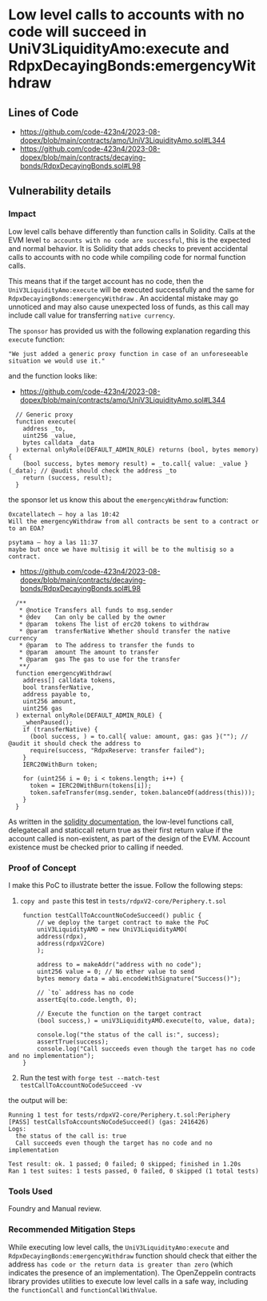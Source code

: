 # Low level calls to accounts with no code will succeed in UniV3LiquidityAmo:execute and RdpxDecayingBonds:emergencyWithdraw

## Lines of Code
- https://github.com/code-423n4/2023-08-dopex/blob/main/contracts/amo/UniV3LiquidityAmo.sol#L344
- https://github.com/code-423n4/2023-08-dopex/blob/main/contracts/decaying-bonds/RdpxDecayingBonds.sol#L98

## Vulnerability details
### Impact
Low level calls behave differently than function calls in Solidity. Calls at the EVM level `to accounts with no code are successful`, this is the expected and normal behavior. It is Solidity that adds checks to prevent accidental calls to accounts with no code while compiling code for normal function calls.

This means that if the target account has no code, then the `UniV3LiquidityAmo:execute` will be executed successfully and the same for `RdpxDecayingBonds:emergencyWithdraw` . An accidental mistake may go unnoticed and may also cause unexpected loss of funds, as this call may include call value for transferring `native currency`.

The `sponsor` has provided us with the following explanation regarding this `execute` function: 
```Shell
"We just added a generic proxy function in case of an unforeseeable situation we would use it."
``` 
and the function looks like:
- https://github.com/code-423n4/2023-08-dopex/blob/main/contracts/amo/UniV3LiquidityAmo.sol#L344

```solidity
  // Generic proxy
  function execute(
    address _to,
    uint256 _value,
    bytes calldata _data
  ) external onlyRole(DEFAULT_ADMIN_ROLE) returns (bool, bytes memory) {
    (bool success, bytes memory result) = _to.call{ value: _value }(_data); // @audit should check the address _to
    return (success, result);
  }
```

the sponsor let us know this about the `emergencyWithdraw` function:
```shell
0xcatellatech — hoy a las 10:42
Will the emergencyWithdraw from all contracts be sent to a contract or to an EOA?

psytama — hoy a las 11:37
maybe but once we have multisig it will be to the multisig so a contract.
```
- https://github.com/code-423n4/2023-08-dopex/blob/main/contracts/decaying-bonds/RdpxDecayingBonds.sol#L98
```solidity
  /**
   * @notice Transfers all funds to msg.sender
   * @dev    Can only be called by the owner
   * @param  tokens The list of erc20 tokens to withdraw
   * @param  transferNative Whether should transfer the native currency
   * @param  to The address to transfer the funds to
   * @param  amount The amount to transfer
   * @param  gas The gas to use for the transfer
   **/
  function emergencyWithdraw(
    address[] calldata tokens,
    bool transferNative,
    address payable to,
    uint256 amount,
    uint256 gas
  ) external onlyRole(DEFAULT_ADMIN_ROLE) {
    _whenPaused();
    if (transferNative) {
      (bool success, ) = to.call{ value: amount, gas: gas }(""); // @audit it should check the address to
      require(success, "RdpxReserve: transfer failed");
    }
    IERC20WithBurn token;

    for (uint256 i = 0; i < tokens.length; i++) {
      token = IERC20WithBurn(tokens[i]);
      token.safeTransfer(msg.sender, token.balanceOf(address(this)));
    }
  }

```

As written in the [solidity documentation](https://docs.soliditylang.org/en/develop/control-structures.html#error-handling-assert-require-revert-and-exceptions), the low-level functions call, delegatecall and staticcall return true as their first return value if the account called is non-existent, as part of the design of the EVM. Account existence must be checked prior to calling if needed.

### Proof of Concept
I make this PoC to illustrate better the issue.
Follow the following steps:

1. `copy and paste` this test in `tests/rdpxV2-core/Periphery.t.sol`

```solidity
    function testCallToAccountNoCodeSucceed() public {
        // we deploy the target contract to make the PoC
        uniV3LiquidityAMO = new UniV3LiquidityAMO(
        address(rdpx),
        address(rdpxV2Core)
        );

        address to = makeAddr("address with no code"); 
        uint256 value = 0; // No ether value to send
        bytes memory data = abi.encodeWithSignature("Success()"); 

        // `to` address has no code
        assertEq(to.code.length, 0);

        // Execute the function on the target contract
        (bool success,) = uniV3LiquidityAMO.execute(to, value, data);

        console.log("the status of the call is:", success);
        assertTrue(success);
        console.log("Call succeeds even though the target has no code and no implementation");
    }
```

2. Run the test with `forge test --match-test testCallToAccountNoCodeSucceed -vv`

the output will be:
```terminal
Running 1 test for tests/rdpxV2-core/Periphery.t.sol:Periphery
[PASS] testCallsToAccountsNoCodeSucceed() (gas: 2416426)
Logs:
  the status of the call is: true
  Call succeeds even though the target has no code and no implementation

Test result: ok. 1 passed; 0 failed; 0 skipped; finished in 1.20s
Ran 1 test suites: 1 tests passed, 0 failed, 0 skipped (1 total tests)
```
### Tools Used
Foundry and Manual review.

### Recommended Mitigation Steps
While executing low level calls, the `UniV3LiquidityAmo:execute` and `RdpxDecayingBonds:emergencyWithdraw` function should check that either the address `has code or the return data is greater than zero` (which indicates the presence of an implementation). The OpenZeppelin contracts library provides utilities to execute low level calls in a safe way, including the `functionCall` and  `functionCallWithValue`.